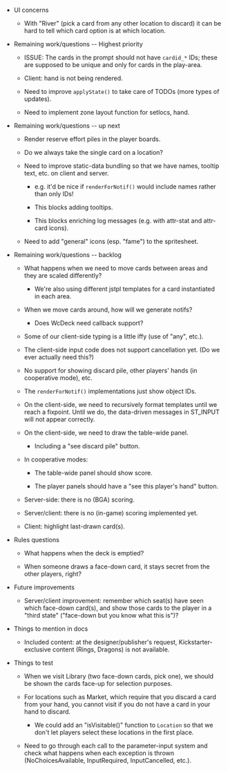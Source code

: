 - UI concerns

  - With "River" (pick a card from any other location to discard) it can be hard to tell which card option is at which
    location.

- Remaining work/questions -- Highest priority

  - ISSUE: The cards in the prompt should not have `cardid_*` IDs; these are supposed to be unique and only for cards in
    the play-area.

  - Client: hand is not being rendered.

  - Need to improve `applyState()` to take care of TODOs (more types of updates).

  - Need to implement zone layout function for setlocs, hand.

- Remaining work/questions -- up next

  - Render reserve effort piles in the player boards.

  - Do we always take the single card on a location?

  - Need to improve static-data bundling so that we have names, tooltip text, etc. on client and server.

    - e.g. it'd be nice if `renderForNotif()` would include names rather than only IDs!

    - This blocks adding tooltips.

    - This blocks enriching log messages (e.g. with attr-stat and attr-card icons).

  - Need to add "general" icons (esp. "fame") to the spritesheet.

- Remaining work/questions -- backlog

  - What happens when we need to move cards between areas and they are scaled differently?
    - We're also using different jstpl templates for a card instantiated in each area.

  - When we move cards around, how will we generate notifs?
    - Does WcDeck need callback support?

  - Some of our client-side typing is a little iffy (use of "any", etc.).

  - The client-side input code does not support cancellation yet.  (Do we ever actually need this?)

  - No support for showing discard pile, other players' hands (in cooperative mode), etc.

  - The `renderForNotif()` implementations just show object IDs.

  - On the client-side, we need to recursively format templates until we reach a fixpoint.  Until we do, the data-driven
    messages in ST_INPUT will not appear correctly.

  - On the client-side, we need to draw the table-wide panel.

    - Including a "see discard pile" button.

  - In cooperative modes:

    - The table-wide panel should show score.

    - The player panels should have a "see this player's hand" button.

  - Server-side: there is no (BGA) scoring.

  - Server/client: there is no (in-game) scoring implemented yet.

  - Client: highlight last-drawn card(s).

- Rules questions

  - What happens when the deck is emptied?

  - When someone draws a face-down card, it stays secret from the other players, right?

- Future improvements

  - Server/client improvement: remember which seat(s) have seen which face-down card(s), and show those cards to the
    player in a "third state" ("face-down but you know what this is")?

- Things to mention in docs

  - Included content: at the designer/publisher's request, Kickstarter-exclusive content (Rings, Dragons) is not
    available.

- Things to test

  - When we visit Library (two face-down cards, pick one), we should be shown the cards face-up for selection
    purposes.

  - For locations such as Market, which require that you discard a card from your hand, you cannot visit if you do not
    have a card in your hand to discard.

    - We could add an "isVisitable()" function  to `Location` so that we don't let players select these locations in the first place.

  - Need to go through each call to the parameter-input system and check what happens when each exception is thrown (NoChoicesAvailable, InputRequired, InputCancelled, etc.).
